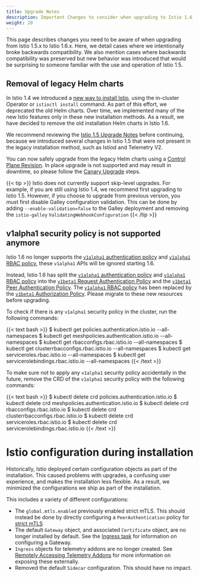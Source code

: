```yaml
---
title: Upgrade Notes
description: Important Changes to consider when upgrading to Istio 1.6.
weight: 20
---
```


This page describes changes you need to be aware of when upgrading from Istio
1.5.x to Istio 1.6.x. Here, we detail cases where we intentionally broke backwards
compatibility. We also mention cases where backwards compatibility was preserved
but new behavior was introduced that would be surprising to someone familiar with
the use and operation of Istio 1.5.

## Removal of legacy Helm charts

In Istio 1.4 we introduced a [new way to install Istio](/blog/2019/introducing-istio-operator/), using the in-cluster Operator or `istioctl install` command. As part of this effort, we deprecated the old Helm charts. Over time, we implemented many of the new Istio features only in these new installation methods. As a result, we have decided to remove the old installation Helm charts in Istio 1.6.

We recommend reviewing the [Istio 1.5 Upgrade Notes](/news/releases/1.5.x/announcing-1.5/upgrade-notes/#control-plane-restructuring) before continuing, because we introduced several changes in Istio 1.5 that were not present in the legacy installation method, such as Istiod and Telemetry V2.

You can now safely upgrade from the legacy Helm charts using a [Control Plane Revision](/blog/2020/multiple-control-planes/). In place upgrade is not supported and may result in downtime, so please follow the [Canary Upgrade](/docs/setup/upgrade/#canary-upgrades) steps.

{{< tip >}}
Istio does not currently support skip-level upgrades. For example, if you are still using Istio 1.4, we recommend first upgrading to Istio 1.5. However, if you choose to upgrade from previous version, you must first disable Galley configuration validation. This can be done by adding `--enable-validation=false` to the Galley deployment and removing the `istio-galley` `ValidatingWebhookConfiguration`
{{< /tip >}}

## v1alpha1 security policy is not supported anymore

Istio 1.6 no longer supports the [`v1alpha1` authentication policy](https://archive.istio.io/v1.4/docs/reference/config/security/istio.authentication.v1alpha1/) and [`v1alpha1` RBAC policy](https://archive.istio.io/v1.4/docs/reference/config/security/istio.rbac.v1alpha1/), these `v1alpha1` APIs will be ignored starting 1.6.

Instead, Istio 1.6 has split the [`v1alpha1` authentication policy](https://archive.istio.io/v1.4/docs/reference/config/security/istio.authentication.v1alpha1/) and [`v1alpha1` RBAC policy](https://archive.istio.io/v1.4/docs/reference/config/security/istio.rbac.v1alpha1/) into the [`v1beta1` Request Authentication Policy](/docs/reference/config/security/request_authentication) and the [`v1beta1` Peer Authentication Policy](/docs/reference/config/security/peer_authentication). The [`v1alpha1` RBAC policy](https://archive.istio.io/v1.4/docs/reference/config/security/istio.rbac.v1alpha1/) has been replaced by the [`v1beta1` Authorization Policy](/docs/reference/config/security/authorization-policy/). Please migrate to these new resources before upgrading.

To check if there is any `v1alpha1` security policy in the cluster, run the following commands:

{{< text bash >}}
$ kubectl get policies.authentication.istio.io --all-namespaces
$ kubectl get meshpolicies.authentication.istio.io --all-namespaces
$ kubectl get rbacconfigs.rbac.istio.io --all-namespaces
$ kubectl get clusterrbacconfigs.rbac.istio.io --all-namespaces
$ kubectl get serviceroles.rbac.istio.io --all-namespaces
$ kubectl get servicerolebindings.rbac.istio.io --all-namespaces
{{< /text >}}

To make sure not to apply any `v1alpha1` security policy accidentally in the future, remove the CRD of the `v1alpha1` security policy with the following commands:

{{< text bash >}}
$ kubectl delete crd policies.authentication.istio.io
$ kubectl delete crd meshpolicies.authentication.istio.io
$ kubectl delete crd rbacconfigs.rbac.istio.io
$ kubectl delete crd clusterrbacconfigs.rbac.istio.io
$ kubectl delete crd serviceroles.rbac.istio.io
$ kubectl delete crd servicerolebindings.rbac.istio.io
{{< /text >}}

# Istio configuration during installation

Historically, Istio deployed certain configuration objects as part of the installation. This caused problems with upgrades, a confusing user experience, and makes the installation less flexible. As a result, we minimized the configurations we ship as part of the installation.

This includes a variety of different configurations:

* The `global.mtls.enabled` previously enabled strict mTLS. This should instead be done by directly configuring a `PeerAuthentication` policy for [strict mTLS](/docs/tasks/security/authentication/authn-policy/#globally-enabling-istio-mutual-tls-in-strict-mode)
* The default `Gateway` object, and associated `Certificate` object, are no longer installed by default. See the [Ingress task](/docs/tasks/traffic-management/ingress/) for information on configuring a Gateway.
* `Ingress` objects for telemetry addons are no longer created. See [Remotely Accessing Telemetry Addons](/docs/tasks/observability/gateways/) for more information on exposing these externally.
* Removed the default `Sidecar` configuration. This should have no impact.
